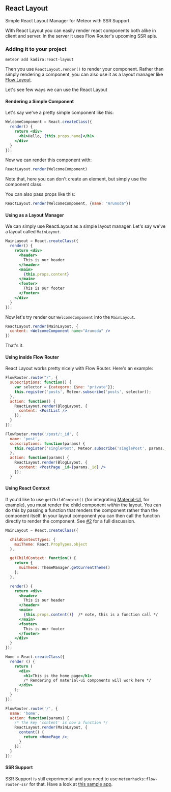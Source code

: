 ## React Layout

Simple React Layout Manager for Meteor with SSR Support.

With React Layout you can easily render react components both alike in client and server. In the server it uses Flow Router's upcoming SSR apis.

### Adding it to your project

~~~
meteor add kadira:react-layout
~~~

Then you use `ReactLayout.render()` to render your component. Rather than simply rendering a component, you can also use it as a layout manager like [Flow Layout](https://github.com/meteorhacks/flow-layout). 

Let's see few ways we can use the React Layout

#### Rendering a Simple Component

Let's say we've a pretty simple component like this:

```jsx
WelcomeComponent = React.createClass({
  render() {
    return <div>
      <h1>Hello, {this.props.name}</h1>
    </div>
  }
});
```

Now we can render this component with:

```js
ReactLayout.render(WelcomeComponent)
```

Note that, here you can don't create an element, but simply use the component class.

You can also pass props like this:

```js
ReactLayout.render(WelcomeComponent, {name: "Arunoda"})
```

#### Using as a Layout Manager

We can simply use ReactLayout as a simple layout manager. Let's say we've a layout called `MainLayout`.

```jsx
MainLayout = React.createClass({
  render() {
    return <div>
      <header>
        This is our header
      </header>
      <main>
        {this.props.content}
      </main>
      <footer>
        This is our footer
      </footer>
    </div>
  }
});
```

Now let's try render our `WelcomeComponent` into the `MainLayout`.

```jsx
ReactLayout.render(MainLayout, {
  content: <WelcomeComponent name="Arunoda" />
})
```

That's it.

#### Using inside Flow Router

React Layout works pretty nicely with Flow Router. Here's an example:

~~~jsx
FlowRouter.route("/", {
  subscriptions: function() {
    var selector = {category: {$ne: "private"}};
    this.register('posts', Meteor.subscribe('posts', selector));
  },
  action: function() {
    ReactLayout.render(BlogLayout, {
      content: <PostList />
    });
  }
});

FlowRouter.route('/post/:_id', {
  name: 'post',
  subscriptions: function(params) {
    this.register('singlePost', Meteor.subscribe('singlePost', params._id));
  },
  action: function(params) {
    ReactLayout.render(BlogLayout, {
      content: <PostPage _id={params._id} />
    });
  }

~~~

#### Using React Context 

If you'd like to use `getChildContext()` (for integrating [Material-UI](https://github.com/callemall/material-ui), for example), you must render the child component *within* the layout. You can do this by passing a function that renders the component rather than the component itself. In your layout component you can then call the function directly to render the component. See [#2](https://github.com/kadirahq/meteor-react-layout/issues/2) for a full discussion.

~~~jsx
MainLayout = React.createClass({

  childContextTypes: {
    muiTheme: React.PropTypes.object
  },

  getChildContext: function() {
    return {
      muiTheme: ThemeManager.getCurrentTheme()
    };
  },

  render() {
    return <div>
      <header>
        This is our header
      </header>
      <main>
        {this.props.content()}  /* note, this is a function call */
      </main>
      <footer>
        This is our footer
      </footer>
    </div>
  }
});

Home = React.createClass({
  render () {
    return (
      <div>
        <h1>This is the home page</h1>
        /* Rendering of material-ui components will work here */
      </div>
    );
  }
});

FlowRouter.route('/', {
  name: 'home',
  action: function(params) {
    /* The key 'content' is now a function */
    ReactLayout.render(MainLayout, {
      content() {
        return <HomePage />;
      }
    });
  }
});
~~~

#### SSR Support

SSR Support is still experimental and you need to use `meteorhacks:flow-router-ssr` for that. Have a look at [this sample app](https://github.com/arunoda/hello-react-meteor).
